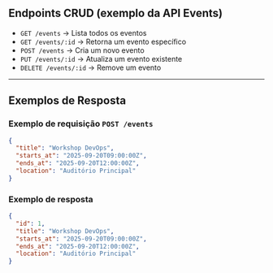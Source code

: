 ## Endpoints CRUD (exemplo da API Events)
- `GET /events` → Lista todos os eventos
- `GET /events/:id` → Retorna um evento específico
- `POST /events` → Cria um novo evento
- `PUT /events/:id` → Atualiza um evento existente
- `DELETE /events/:id` → Remove um evento

---

## Exemplos de Resposta

### Exemplo de requisição `POST /events`
```json
{
  "title": "Workshop DevOps",
  "starts_at": "2025-09-20T09:00:00Z",
  "ends_at": "2025-09-20T12:00:00Z",
  "location": "Auditório Principal"
}
```

### Exemplo de resposta
```json
{
  "id": 1,
  "title": "Workshop DevOps",
  "starts_at": "2025-09-20T09:00:00Z",
  "ends_at": "2025-09-20T12:00:00Z",
  "location": "Auditório Principal"
}